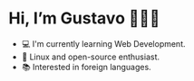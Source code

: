# Hi, I’m Gustavo 👨🏻‍💻

- 💻 I'm currently learning Web Development.
- 🔭 Linux and open-source enthusiast.
- 📚 Interested in foreign languages.
